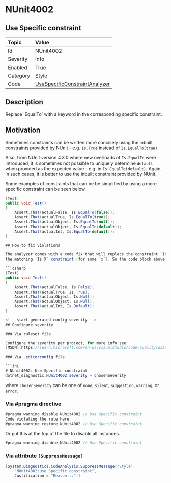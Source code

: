 # NUnit4002

## Use Specific constraint

| Topic    | Value
| :--      | :--
| Id       | NUnit4002
| Severity | Info
| Enabled  | True
| Category | Style
| Code     | [UseSpecificConstraintAnalyzer](https://github.com/nunit/nunit.analyzers/blob/master/src/nunit.analyzers/UseSpecificConstraint/UseSpecificConstraintAnalyzer.cs)

## Description

Replace 'EqualTo' with a keyword in the corresponding specific constraint.

## Motivation

Sometimes constraints can be written more concisely using the inbuilt constraints provided by NUnit -
e.g. `Is.True` instead of `Is.EqualTo(true)`.

Also, from NUnit version 4.3.0 where new overloads of `Is.EqualTo` were introduced, it is sometimes
not possible to uniquely determine `default` when provided as the expected value - e.g. in
`Is.EqualTo(default)`. Again, in such cases, it is better to use the inbuilt constraint provided by NUnit.

Some examples of constraints that can be be simplified by using a more specific constraint can be seen below.

```csharp
[Test]
public void Test()
{
    Assert.That(actualFalse, Is.EqualTo(false));
    Assert.That(actualTrue, Is.EqualTo(true));
    Assert.That(actualObject, Is.EqualTo(null));
    Assert.That(actualObject, Is.EqualTo(default));
    Assert.That(actualInt, Is.EqualTo(default));
}

## How to fix violations

The analyzer comes with a code fix that will replace the constraint `Is.EqualTo(x)` with
the matching `Is.X` constraint (for some `x`). So the code block above will be changed into

```csharp
[Test]
public void Test()
{
    Assert.That(actualFalse, Is.False);
    Assert.That(actualTrue, Is.True);
    Assert.That(actualObject, Is.Null);
    Assert.That(actualObject, Is.Null);
    Assert.That(actualInt, Is.Default);
}

<!-- start generated config severity -->
## Configure severity

### Via ruleset file

Configure the severity per project, for more info see
[MSDN](https://learn.microsoft.com/en-us/visualstudio/code-quality/using-rule-sets-to-group-code-analysis-rules?view=vs-2022).

### Via .editorconfig file

```ini
# NUnit4002: Use Specific constraint
dotnet_diagnostic.NUnit4002.severity = chosenSeverity
```

where `chosenSeverity` can be one of `none`, `silent`, `suggestion`, `warning`, or `error`.

### Via #pragma directive

```csharp
#pragma warning disable NUnit4002 // Use Specific constraint
Code violating the rule here
#pragma warning restore NUnit4002 // Use Specific constraint
```

Or put this at the top of the file to disable all instances.

```csharp
#pragma warning disable NUnit4002 // Use Specific constraint
```

### Via attribute `[SuppressMessage]`

```csharp
[System.Diagnostics.CodeAnalysis.SuppressMessage("Style",
    "NUnit4002:Use Specific constraint",
    Justification = "Reason...")]
```
<!-- end generated config severity -->
